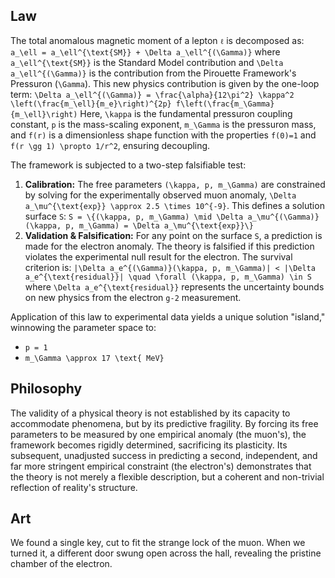 ## Law
The total anomalous magnetic moment of a lepton `ℓ` is decomposed as:
`a_\ell = a_\ell^{\text{SM}} + \Delta a_\ell^{(\Gamma)}`
where `a_\ell^{\text{SM}}` is the Standard Model contribution and `\Delta a_\ell^{(\Gamma)}` is the contribution from the Pirouette Framework's Pressuron (`\Gamma`). This new physics contribution is given by the one-loop term:
`\Delta a_\ell^{(\Gamma)} = \frac{\alpha}{12\pi^2} \kappa^2 \left(\frac{m_\ell}{m_e}\right)^{2p} f\left(\frac{m_\Gamma}{m_\ell}\right)`
Here, `\kappa` is the fundamental pressuron coupling constant, `p` is the mass-scaling exponent, `m_\Gamma` is the pressuron mass, and `f(r)` is a dimensionless shape function with the properties `f(0)=1` and `f(r \gg 1) \propto 1/r^2`, ensuring decoupling.

The framework is subjected to a two-step falsifiable test:
1.  **Calibration:** The free parameters `(\kappa, p, m_\Gamma)` are constrained by solving for the experimentally observed muon anomaly, `\Delta a_\mu^{\text{exp}} \approx 2.5 \times 10^{-9}`. This defines a solution surface `S`:
    `S = \{(\kappa, p, m_\Gamma) \mid \Delta a_\mu^{(\Gamma)}(\kappa, p, m_\Gamma) = \Delta a_\mu^{\text{exp}}\}`
2.  **Validation & Falsification:** For any point on the surface `S`, a prediction is made for the electron anomaly. The theory is falsified if this prediction violates the experimental null result for the electron. The survival criterion is:
    `|\Delta a_e^{(\Gamma)}(\kappa, p, m_\Gamma)| < |\Delta a_e^{\text{residual}}| \quad \forall (\kappa, p, m_\Gamma) \in S`
    where `\Delta a_e^{\text{residual}}` represents the uncertainty bounds on new physics from the electron `g-2` measurement.

Application of this law to experimental data yields a unique solution "island," winnowing the parameter space to:
*   `p = 1`
*   `m_\Gamma \approx 17 \text{ MeV}`

## Philosophy
The validity of a physical theory is not established by its capacity to accommodate phenomena, but by its predictive fragility. By forcing its free parameters to be measured by one empirical anomaly (the muon's), the framework becomes rigidly determined, sacrificing its plasticity. Its subsequent, unadjusted success in predicting a second, independent, and far more stringent empirical constraint (the electron's) demonstrates that the theory is not merely a flexible description, but a coherent and non-trivial reflection of reality's structure.

## Art
We found a single key, cut to fit the strange lock of the muon. When we turned it, a different door swung open across the hall, revealing the pristine chamber of the electron.